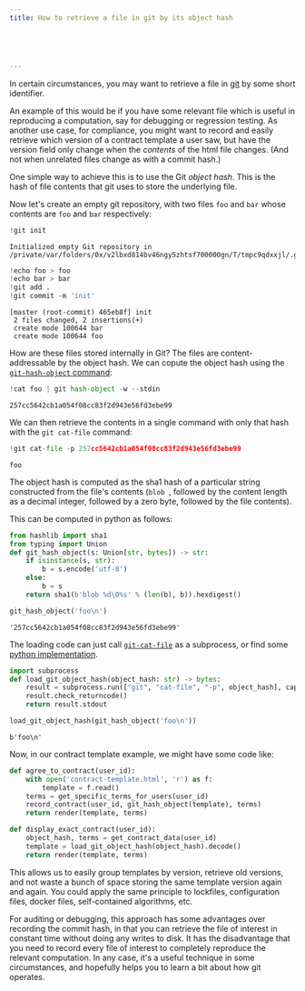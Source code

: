 ```yaml
---
title: How to retrieve a file in git by its object hash





---
```



In certain circumstances, you may want to retrieve a file in [git](https://en.wikipedia.org/wiki/Git) by some short identifier.

An example of this would be if you have some relevant file which is useful in reproducing a computation, say for debugging or regression testing. As another use case, for compliance, you might want to record and easily retrieve which version of a contract template a user saw, but have the version field only change when the _contents_ of the html file changes. (And not when unrelated files change as with a commit hash.)

One simple way to achieve this is to use the Git _object hash_. This is the hash of file contents that git uses to store the underlying file.

Now let's create an empty git repository, with two files `foo` and `bar` whose contents are `foo` and `bar` respectively:
<div class="codecell" markdown="1">
<div class="input_area" markdown="1">

```python
!git init
```

</div>
<div class="output_area" markdown="1">

    Initialized empty Git repository in /private/var/folders/0x/v2lbxd814bv46ngy5zhtsf700000gn/T/tmpc9qdxxjl/.git/


</div>

</div>
<div class="codecell" markdown="1">
<div class="input_area" markdown="1">

```python
!echo foo > foo
!echo bar > bar
!git add .
!git commit -m 'init'
```

</div>
<div class="output_area" markdown="1">

    [master (root-commit) 465eb8f] init
     2 files changed, 2 insertions(+)
     create mode 100644 bar
     create mode 100644 foo


</div>

</div>

How are these files stored internally in Git? The files are content-addressable by the object hash. We can copute the object hash using the [`git-hash-object` command](https://git-scm.com/docs/git-hash-object):
<div class="codecell" markdown="1">
<div class="input_area" markdown="1">

```python
!cat foo | git hash-object -w --stdin
```

</div>
<div class="output_area" markdown="1">

    257cc5642cb1a054f08cc83f2d943e56fd3ebe99


</div>

</div>

We can then retrieve the contents in a single command with only that hash with the `git cat-file` command:
<div class="codecell" markdown="1">
<div class="input_area" markdown="1">

```python
!git cat-file -p 257cc5642cb1a054f08cc83f2d943e56fd3ebe99
```

</div>
<div class="output_area" markdown="1">

    foo


</div>

</div>

The object hash is computed as the sha1 hash of a particular string constructed from the file's contents (`blob `, followed by the content length as a decimal integer, followed by a zero byte, followed by the file contents).

This can be computed in python as follows:
<div class="codecell" markdown="1">
<div class="input_area" markdown="1">

```python
from hashlib import sha1
from typing import Union
def git_hash_object(s: Union[str, bytes]) -> str:
    if isinstance(s, str):
        b = s.encode('utf-8')
    else:
        b = s
    return sha1(b'blob %d\0%s' % (len(b), b)).hexdigest()

git_hash_object('foo\n')
```

</div>
<div class="output_area" markdown="1">




    '257cc5642cb1a054f08cc83f2d943e56fd3ebe99'



</div>

</div>

The loading code can just call [`git-cat-file`](https://git-scm.com/docs/git-cat-file) as a subprocess, or find some [python implementation](https://gist.github.com/leonidessaguisagjr/594cd8fbbc9b18a1dde5084d981b8028).
<div class="codecell" markdown="1">
<div class="input_area" markdown="1">

```python
import subprocess
def load_git_object_hash(object_hash: str) -> bytes:
    result = subprocess.run(["git", "cat-file", "-p", object_hash], capture_output=True)
    result.check_returncode()
    return result.stdout

load_git_object_hash(git_hash_object('foo\n'))
```

</div>
<div class="output_area" markdown="1">




    b'foo\n'



</div>

</div>

Now, in our contract template example, we might have some code like:
<div class="codecell" markdown="1">
<div class="input_area" markdown="1">

```python
def agree_to_contract(user_id):
    with open('contract-template.html', 'r') as f:
        template = f.read()
    terms = get_specific_terms_for_users(user_id)
    record_contract(user_id, git_hash_object(template), terms)
    return render(template, terms)
```

</div>

</div>
<div class="codecell" markdown="1">
<div class="input_area" markdown="1">

```python
def display_exact_contract(user_id):
    object_hash, terms = get_contract_data(user_id)
    template = load_git_object_hash(object_hash).decode()
    return render(template, terms)
```

</div>

</div>

This allows us to easily group templates by version, retrieve old versions, and not waste a bunch of space storing the same template version again and again. You could apply the same principle to lockfiles, configuration files, docker files, self-contained algorithms, etc.

For auditing or debugging, this approach has some advantages over recording the commit hash, in that you can retrieve the file of interest in constant time without doing any writes to disk. It has the disadvantage that you need to record every file of interest to completely reproduce the relevant computation. In any case, it's a useful technique in some circumstances, and hopefully helps you to learn a bit about how git operates.
